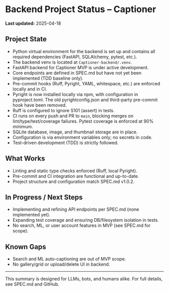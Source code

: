 # Backend Project Status – Captioner

**Last updated:** 2025-04-18

## Project State

- Python virtual environment for the backend is set up and contains all required dependencies (FastAPI, SQLAlchemy, pytest, etc.).
- The backend venv is located at `Captioner-backend/.venv`.
- FastAPI backend for Captioner MVP is under active development.
- Core endpoints are defined in SPEC.md but have not yet been implemented (TDD baseline only).
- Pre-commit hooks (Ruff, Pyright, YAML, whitespace, etc.) are enforced locally and in CI.
- Pyright is now installed locally via npm, with configuration in pyproject.toml. The old pyrightconfig.json and third-party pre-commit hook have been removed.
- Ruff is configured to ignore S101 (assert) in tests.
- CI runs on every push and PR to `main`, blocking merges on lint/type/test/coverage failures. Pytest coverage is enforced at 90% minimum.
- SQLite database, image, and thumbnail storage are in place.
- Configuration is via environment variables only; no secrets in code.
- Test-driven development (TDD) is strictly followed.

## What Works
- Linting and static type checks enforced (Ruff, local Pyright).
- Pre-commit and CI integration are functional and up-to-date.
- Project structure and configuration match SPEC.md v1.0.2.

## In Progress / Next Steps
- Implementing and refining API endpoints per SPEC.md (none implemented yet).
- Expanding test coverage and ensuring DB/filesystem isolation in tests.
- No search, ML, or user account features in MVP (see SPEC.md for scope).

## Known Gaps
- Search and ML auto-captioning are out of MVP scope.
- No gallery/grid or upload/delete UI in backend.

---

This summary is designed for LLMs, bots, and humans alike. For full details, see SPEC.md and GitHub.
